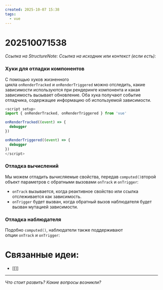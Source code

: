 ```yaml
---
created: 2025-10-07 15:38
tags:
  - vue
---
```

# 202510071538
*Ссылка на StructureNote:*
*Ссылка на исходник или контекст (если есть):* 

### Хуки для отладки компонентов
С помощью хуков жизненного цикла `onRenderTracked` и `onRenderTriggered` можно отследить, какие зависимости используются при рендеринге компонента и какая зависимость вызывает обновление. Оба хука получают событие отладчика, содержащее информацию об используемой зависимости.
```js
<script setup>
import { onRenderTracked, onRenderTriggered } from 'vue'

onRenderTracked((event) => {
  debugger
})

onRenderTriggered((event) => {
  debugger
})
</script>
```

### Отладка вычислений[​](https://ru.vuejs.org/guide/extras/reactivity-in-depth.html#computed-debugging)

Мы можем отладить вычисляемые свойства, передав `computed()`второй объект параметров с обратными вызовами `onTrack` и `onTrigger`:

- `onTrack` вызывается, когда реактивное свойство или ссылка отслеживается как зависимость.
- `onTrigger` будет вызван, когда обратный вызов наблюдателя будет вызван мутацией зависимости.
### Отладка наблюдателя[​](https://ru.vuejs.org/guide/extras/reactivity-in-depth.html#watcher-debugging)

Подобно `computed()`, наблюдатели также поддерживают опции `onTrack` и `onTrigger`:
# Связанные идеи:
* [[]]
---

*Что стоит развить? Какие вопросы возникли?*